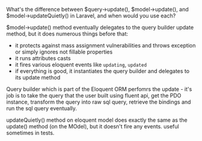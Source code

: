 What's the difference between $query->update(), $model->update(), and $model->updateQuietly() in Laravel, and when would you use each?

$model->update() method eventually delegates to the query builder update method, but it does numerous things before that:

- it protects against mass assignment vulnerabilities and throws exception or simply ignores not fillable properties
- it runs attributes casts
- it fires various eloquent events like `updating`, `updated`
- if everything is good, it instantiates the query builder and delegates to its update method

Query builder which is part of the Eloquent ORM perfomrs the update - it's job is to take the query that the user built using fluent api, get the PDO instance, transform the query into raw sql query, retrieve the bindings and run the sql query eventually.

updateQuietly() method on eloquent model does exactly the same as the update() method (on the MOdel), but it doesn't fire any events. useful sometimes in tests.
